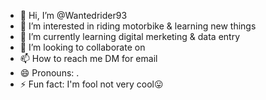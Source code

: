 - 👋 Hi, I’m @Wantedrider93
- 👀 I’m interested in riding motorbike & learning new things
- 🌱 I’m currently learning digital merketing & data entry
- 💞️ I’m looking to collaborate on 
- 📫 How to reach me DM for email 
- 😄 Pronouns: .
- ⚡ Fun fact: I'm fool not very cool😛

<!---
Wantedrider93/Wantedrider93 is a ✨ special ✨ repository because its `README.md` (this file) appears on your GitHub profile.
You can click the Preview link to take a look at your changes.
--->
